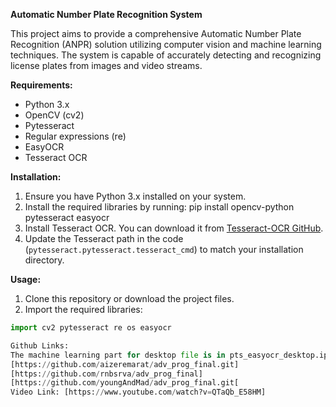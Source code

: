 **Automatic Number Plate Recognition System**

This project aims to provide a comprehensive Automatic Number Plate Recognition (ANPR) solution utilizing computer vision and machine learning techniques. The system is capable of accurately detecting and recognizing license plates from images and video streams.

**Requirements:**

- Python 3.x
- OpenCV (cv2)
- Pytesseract
- Regular expressions (re)
- EasyOCR
- Tesseract OCR

**Installation:**

1. Ensure you have Python 3.x installed on your system.
2. Install the required libraries by running: pip install opencv-python pytesseract easyocr
3. Install Tesseract OCR. You can download it from [Tesseract-OCR GitHub](https://github.com/tesseract-ocr/tesseract).
4. Update the Tesseract path in the code (`pytesseract.pytesseract.tesseract_cmd`) to match your installation directory.

**Usage:**

1. Clone this repository or download the project files.
2. Import the required libraries:
```python
import cv2 pytesseract re os easyocr

Github Links:
The machine learning part for desktop file is in pts_easyocr_desktop.ipynb, for web application is located in file called ai.py
[https://github.com/aizeremarat/adv_prog_final.git]
[https://github.com/rnbsrva/adv_prog_final]
[https://github.com/youngAndMad/adv_prog_final.git[
Video Link: [https://www.youtube.com/watch?v=QTaQb_E58HM]
